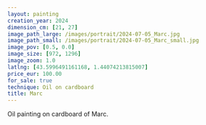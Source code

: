 ```yaml
---
layout: painting
creation_year: 2024
dimension_cm: [21, 27]
image_path_large: /images/portrait/2024-07-05_Marc.jpg
image_path_small: /images/portrait/2024-07-05_Marc_small.jpg
image_pov: [0.5, 0.0]
image_size: [972, 1296]
image_zoom: 1.0
latlng: [43.5996491161168, 1.44074213815007]
price_eur: 100.00
for_sale: true
technique: Oil on cardboard
title: Marc
---
```


Oil painting on cardboard of Marc.
